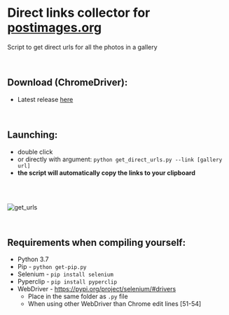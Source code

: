 # Direct links collector for [postimages.org](http://postimages.org/)
Script to get direct urls for all the photos in a gallery

<br>

## Download (ChromeDriver):
- Latest release [here](https://github.com/emermacko/postimages-direct-url/releases)

<br>

## Launching:
- double click
- or directly with argument: `python get_direct_urls.py --link [gallery url]`
- **the script will automatically copy the links to your clipboard**  
  
<br>  
  
<br>  
  
![get_urls](https://user-images.githubusercontent.com/25122875/89898195-90664480-dbe0-11ea-9e15-2d629b9cee69.jpg)

<br>

## Requirements when compiling yourself:
- Python 3.7
- Pip - `python get-pip.py`
- Selenium - `pip install selenium`
- Pyperclip - `pip install pyperclip`
- WebDriver - https://pypi.org/project/selenium/#drivers
  - Place in the same folder as `.py` file
  - When using other WebDriver than Chrome edit lines [51-54]
